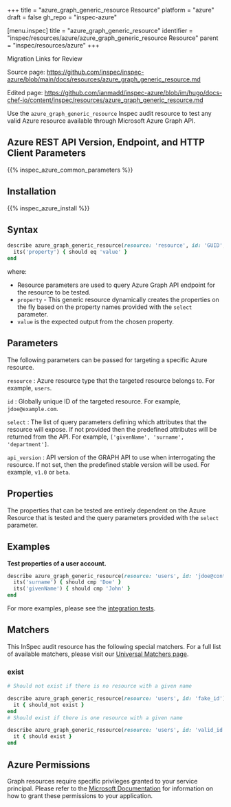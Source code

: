 +++
title = "azure_graph_generic_resource Resource"
platform = "azure"
draft = false
gh_repo = "inspec-azure"

[menu.inspec]
title = "azure_graph_generic_resource"
identifier = "inspec/resources/azure/azure_graph_generic_resource Resource"
parent = "inspec/resources/azure"
+++

<div class="admonition-note">
<p class="admonition-note-title">Migration Links for Review</p>
<div class="admonition-note-text">
<p>Source page: <a href="https://github.com/inspec/inspec-azure/blob/main/docs/resources/azure_graph_generic_resource.md">https://github.com/inspec/inspec-azure/blob/main/docs/resources/azure_graph_generic_resource.md</a></p>
<p>Edited page: <a href="https://github.com/ianmadd/inspec-azure/blob/im/hugo/docs-chef-io/content/inspec/resources/azure_graph_generic_resource.md">https://github.com/ianmadd/inspec-azure/blob/im/hugo/docs-chef-io/content/inspec/resources/azure_graph_generic_resource.md</a></p>
</div>
</div>


Use the `azure_graph_generic_resource` Inspec audit resource to test any valid Azure resource available through Microsoft Azure Graph API.

## Azure REST API Version, Endpoint, and HTTP Client Parameters

{{% inspec_azure_common_parameters %}}

## Installation

{{% inspec_azure_install %}}

## Syntax

```ruby
describe azure_graph_generic_resource(resource: 'resource', id: 'GUID', select: %w(attributes to be tested)) do
  its('property') { should eq 'value' }
end
```

where:

- Resource parameters are used to query Azure Graph API endpoint for the resource to be tested.
- `property` - This generic resource dynamically creates the properties on the fly based on the property names provided with the `select` parameter.
- `value` is the expected output from the chosen property.

## Parameters

The following parameters can be passed for targeting a specific Azure resource.

`resource`
: Azure resource type that the targeted resource belongs to. For example, `users`.

`id`
: Globally unique ID of the targeted resource. For example, `jdoe@example.com`.

`select`
: The list of query parameters defining which attributes that the resource will expose. If not provided then the predefined attributes will be returned from the API. For example, `['givenName', 'surname', 'department']`.

`api_version`
: API version of the GRAPH API to use when interrogating the resource. If not set, then the predefined stable version will be used. For example, `v1.0` or `beta`.

## Properties

The properties that can be tested are entirely dependent on the Azure Resource that is tested and the query parameters provided with the `select` parameter.

## Examples

**Test properties of a user account.**

```ruby
describe azure_graph_generic_resource(resource: 'users', id: 'jdoe@contoso.com', select: %w{ surname givenName }) do
  its('surname') { should cmp 'Doe' }
  its('givenName') { should cmp 'John' }
end
```
For more examples, please see the [integration tests](../../test/integration/verify/controls/azure_graph_generic_resource.rb).

## Matchers

This InSpec audit resource has the following special matchers. For a full list of available matchers, please visit our [Universal Matchers page](https://www.inspec.io/docs/reference/matchers/).

### exist

```ruby
# Should not exist if there is no resource with a given name

describe azure_graph_generic_resource(resource: 'users', id: 'fake_id') do
  it { should_not exist }
end
# Should exist if there is one resource with a given name

describe azure_graph_generic_resource(resource: 'users', id: 'valid_id') do
  it { should exist }
end
```

## Azure Permissions

Graph resources require specific privileges granted to your service principal.
Please refer to the [Microsoft Documentation](https://docs.microsoft.com/en-us/azure/active-directory/develop/active-directory-integrating-applications#updating-an-application) for information on how to grant these permissions to your application.